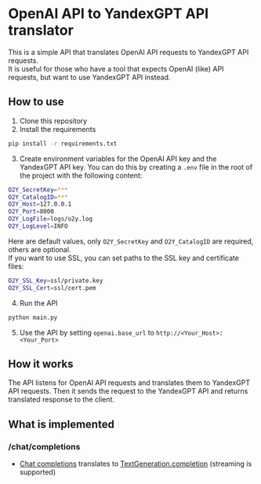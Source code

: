 # OpenAI API to YandexGPT API translator
This is a simple API that translates OpenAI API requests to YandexGPT API requests.  
It is useful for those who have a tool that expects OpenAI (like) API requests, but want to use YandexGPT API instead.  

## How to use
1. Clone this repository
2. Install the requirements
```bash
pip install -r requirements.txt
```
3. Create environment variables for the OpenAI API key and the YandexGPT API key. You can do this by creating a `.env` file in the root of the project with the following content:
```bash
O2Y_SecretKey=***
O2Y_CatalogID=***
O2Y_Host=127.0.0.1
O2Y_Port=8000
O2Y_LogFile=logs/o2y.log
O2Y_LogLevel=INFO
```
Here are default values, only `O2Y_SecretKey` and `O2Y_CatalogID` are required, others are optional.  
If you want to use SSL, you can set paths to the SSL key and certificate files:  
```bash
O2Y_SSL_Key=ssl/private.key
O2Y_SSL_Cert=ssl/cert.pem
```
4. Run the API
```bash
python main.py
```
5. Use the API by setting `openai.base_url` to `http://<Your_Host>:<Your_Port>` 

## How it works
The API listens for OpenAI API requests and translates them to YandexGPT API requests. Then it sends the request to the YandexGPT API and returns translated response to the client.  

## What is implemented
### /chat/completions 
* [Chat completions](https://platform.openai.com/docs/api-reference/chat/create) translates to [TextGeneration.completion](https://yandex.cloud/ru/docs/foundation-models/text-generation/api-ref/TextGeneration/completion) (streaming is supported)